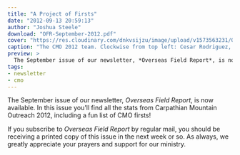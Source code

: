 ```yaml
---
title: "A Project of Firsts"
date: "2012-09-13 20:59:13"
author: "Joshua Steele"
download: "OFR-September-2012.pdf"
cover: "https://res.cloudinary.com/dnkvsijzu/image/upload/v1573563231/OFReport/2012-09-13-project-firsts/cmo2012-team-1-12-6_xgd3xf.jpg"
caption: "The CMO 2012 team. Clockwise from top left: Cesar Rodriguez, Jonathan Steele, David Steininger, Phillip Payne, Jacob Bruce, Nathan Day, Joshua Steele, and Jessie Beal."
preview: >
  The September issue of our newsletter, *Overseas Field Report*, is now available. In this issue you'll find all the stats from Carpathian Mountain Outreach 2012, including a fun list of CMO firsts!
tags:
- newsletter
- cmo
---
```


The September issue of our newsletter, *Overseas Field Report*, is now available. In this issue you'll find all the stats from Carpathian Mountain Outreach 2012, including a fun list of CMO firsts!

If you subscribe to *Overseas Field Report* by regular mail, you should be receiving a printed copy of this issue in the next week or so. As always, we greatly appreciate your prayers and support for our ministry.
